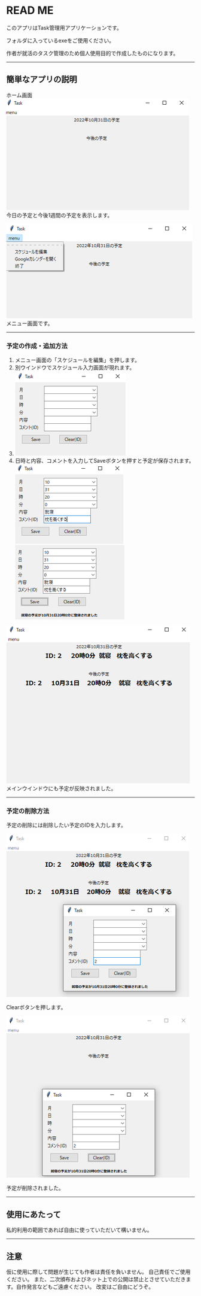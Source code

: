 # READ ME

このアプリはTask管理用アプリケーションです。

フォルダに入っているexeをご使用ください。

作者が就活のタスク管理のため個人使用目的で作成したものになります。

---

## 簡単なアプリの説明

ホーム画面
![Home](img/20221031161406.png)
今日の予定と今後1週間の予定を表示します。

![menu](img/20221031161520.png)
メニュー画面です。

---

### 予定の作成・追加方法

1. メニュー画面の「スケジュールを編集」を押します。
2. 別ウインドウでスケジュール入力画面が現れます。
3. ![sub](img/20221031161748.png)
4. 日時と内容、コメントを入力してSaveボタンを押すと予定が保存されます。
![rei](img/20221031162103.png)
![rei2](img/20221031162130.png)

![rei3](img/20221031162158.png)
メインウインドウにも予定が反映されました。

---

### 予定の削除方法

予定の削除には削除したい予定のIDを入力します。

![rei4](img/20221031162438.png)

Clearボタンを押します。

![rei5](img/20221031162539.png)

予定が削除されました。

---

## 使用にあたって

私的利用の範囲であれば自由に使っていただいて構いません。

---

## 注意

仮に使用に際して問題が生じても作者は責任を負いません。
自己責任でご使用ください。
また、二次頒布およびネット上での公開は禁止とさせていただきます。自作発言などもご遠慮ください。
改変はご自由にどうぞ。
